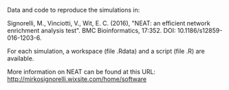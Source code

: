 Data and code to reproduce the simulations in: 

Signorelli, M., Vinciotti, V., Wit, E. C. (2016), "NEAT: an efficient network enrichment analysis test". BMC Bioinformatics, 17:352. DOI: 10.1186/s12859-016-1203-6.

For each simulation, a workspace (file .Rdata) and a script (file .R) are available.

More information on NEAT can be found at this URL: http://mirkosignorelli.wixsite.com/home/software
